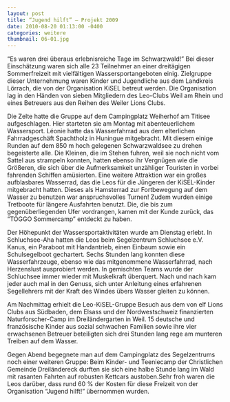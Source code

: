 ```yaml
---
layout: post
title: “Jugend hilft” – Projekt 2009
date: 2010-08-20 01:13:00 -0400
categories: weitere
thumbnail: 06-01.jpg
---
```

“Es waren drei überaus erlebnisreiche Tage im Schwarzwald!” Bei dieser Einschätzung waren sich alle 23 Teilnehmer an einer dreitägigen Sommerfreizeit mit vielfältigen Wassersportangeboten einig. Zielgruppe dieser Unternehmung waren Kinder und Jugendliche aus dem Landkreis Lörrach, die von der Organisation KiSEL betreut werden. Die Organisation lag in den Händen von sieben Mitgliedern des Leo-Clubs Weil am Rhein und eines Betreuers aus den Reihen des Weiler Lions Clubs.

Die Zelte hatte die Gruppe auf dem Campingplatz Weiherhof am Titisee aufgeschlagen. Hier starteten sie am Montag mit abenteuerlichem Wassersport. Léonie hatte das Wasserfahrrad aus dem elterlichen Fahrradgeschäft Spachtholz in Huningue mitgebracht. Mit diesem einige Runden auf dem 850 m hoch gelegenen Schwarzwaldsee zu drehen begeisterte alle. Die Kleinen, die im Stehen fuhren, weil sie noch nicht vom Sattel aus strampeln konnten, hatten ebenso ihr Vergnügen wie die Größeren, die sich über die Aufmerksamkeit unzähliger Touristen in vorbei fahrenden Schiffen amüsierten. Eine weitere Attraktion war ein großes aufblasbares Wasserrad, das die Leos für die Jüngeren der KiSEL-Kinder mitgebracht hatten. Dieses als Hamsterrad zur Fortbewegung auf dem Wasser zu benutzen war anspruchsvolles Turnen! Zudem wurden einige Tretboote für längere Ausfahrten benutzt. Die, die bis zum gegenüberliegenden Ufer vordrangen, kamen mit der Kunde zurück, das “TOGGO Sommercamp” entdeckt zu haben.

Der Höhepunkt der Wassersportaktivitäten wurde am Dienstag erlebt. In Schluchsee-Aha hatten die Leos beim Segelzentrum Schluchsee e.V. Kanus, ein Paraboot mit Handantrieb, einen Einbaum sowie ein Schulsegelboot gechartert. Sechs Stunden lang konnten diese Wasserfahrzeuge, ebenso wie das mitgenommene Wasserfahrrad, nach Herzenslust ausprobiert werden. In gemischten Teams wurde der Schluchsee immer wieder mit Muskelkraft überquert. Nach und nach kam jeder auch mal in den Genuss, sich unter Anleitung eines erfahrenen Segellehrers mit der Kraft des Windes übers Wasser gleiten zu können.

Am Nachmittag erhielt die Leo-KiSEL-Gruppe Besuch aus dem von elf Lions Clubs aus Südbaden, dem Elsass und der Nordwestschweiz finanzierten Naturforscher-Camp im Dreiländergarten in Weil. 15 deutsche und französische Kinder aus sozial schwachen Familien sowie ihre vier erwachsenen Betreuer beteiligten sich drei Stunden lang rege am munteren Treiben auf dem Wasser.

Gegen Abend begegnete man auf dem Campingplatz des Segelzentrums noch einer weiteren Gruppe: Beim Kinder- und Teeniecamp der Christlichen Gemeinde Dreiländereck durften sie sich eine halbe Stunde lang im Wald mit rasanten Fahrten auf robusten Kettcars austoben.Sehr froh waren die Leos darüber, dass rund 60 % der Kosten für diese Freizeit von der Organisation “Jugend hilft!” übernommen wurden.